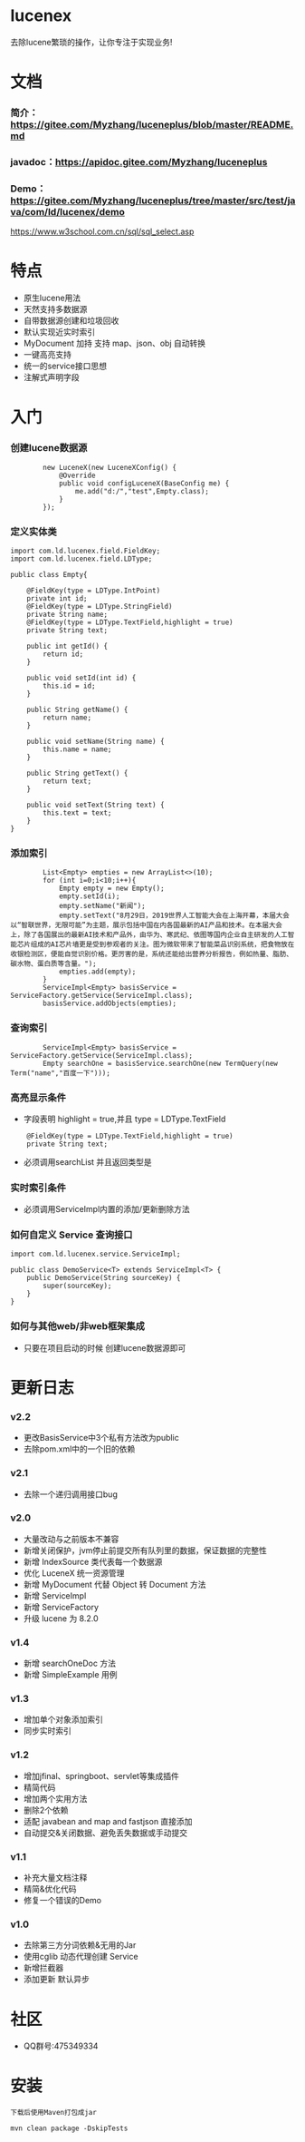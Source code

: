 # lucenex
去除lucene繁琐的操作，让你专注于实现业务!
# 文档
### 简介：https://gitee.com/Myzhang/luceneplus/blob/master/README.md
### javadoc：https://apidoc.gitee.com/Myzhang/luceneplus
### Demo：https://gitee.com/Myzhang/luceneplus/tree/master/src/test/java/com/ld/lucenex/demo
https://www.w3school.com.cn/sql/sql_select.asp

# 特点
* 原生lucene用法
* 天然支持多数据源
* 自带数据源创建和垃圾回收
* 默认实现近实时索引
* MyDocument 加持 支持 map、json、obj 自动转换
* 一键高亮支持
* 统一的service接口思想
* 注解式声明字段

# 入门
### 创建lucene数据源
```
        new LuceneX(new LuceneXConfig() {
            @Override
            public void configLuceneX(BaseConfig me) {
                me.add("d:/","test",Empty.class);
            }
        });
```

### 定义实体类
```
import com.ld.lucenex.field.FieldKey;
import com.ld.lucenex.field.LDType;

public class Empty{

    @FieldKey(type = LDType.IntPoint)
    private int id;
    @FieldKey(type = LDType.StringField)
    private String name;
    @FieldKey(type = LDType.TextField,highlight = true)
    private String text;

    public int getId() {
        return id;
    }

    public void setId(int id) {
        this.id = id;
    }

    public String getName() {
        return name;
    }

    public void setName(String name) {
        this.name = name;
    }

    public String getText() {
        return text;
    }

    public void setText(String text) {
        this.text = text;
    }
}
```
### 添加索引
```
        List<Empty> empties = new ArrayList<>(10);
        for (int i=0;i<10;i++){
            Empty empty = new Empty();
            empty.setId(i);
            empty.setName("新闻");
            empty.setText("8月29日，2019世界人工智能大会在上海开幕，本届大会以“智联世界，无限可能”为主题，展示包括中国在内各国最新的AI产品和技术。在本届大会上，除了各国展出的最新AI技术和产品外，由华为、寒武纪、依图等国内企业自主研发的人工智能芯片组成的AI芯片墙更是受到参观者的关注。图为微软带来了智能菜品识别系统，把食物放在收银检测区，便能自觉识别价格。更厉害的是，系统还能给出营养分析报告，例如热量、脂肪、碳水物、蛋白质等含量。");
            empties.add(empty);
        }
        ServiceImpl<Empty> basisService = ServiceFactory.getService(ServiceImpl.class);
        basisService.addObjects(empties);
```

### 查询索引
```
        ServiceImpl<Empty> basisService = ServiceFactory.getService(ServiceImpl.class);
        Empty searchOne = basisService.searchOne(new TermQuery(new Term("name","百度一下")));
```

### 高亮显示条件
- 字段表明 highlight = true,并且 type = LDType.TextField
```
    @FieldKey(type = LDType.TextField,highlight = true)
    private String text;
```
- 必须调用searchList 并且返回类型是 <T>

### 实时索引条件
- 必须调用ServiceImpl内置的添加/更新删除方法
### 如何自定义 Service 查询接口
```
import com.ld.lucenex.service.ServiceImpl;

public class DemoService<T> extends ServiceImpl<T> {
    public DemoService(String sourceKey) {
        super(sourceKey);
    }
}
```
### 如何与其他web/非web框架集成
* 只要在项目启动的时候 创建lucene数据源即可
# 更新日志
### v2.2
* 更改BasisService中3个私有方法改为public
* 去除pom.xml中的一个旧的依赖
### v2.1
* 去除一个递归调用接口bug
### v2.0
* 大量改动与之前版本不兼容
* 新增关闭保护，jvm停止前提交所有队列里的数据，保证数据的完整性
* 新增 IndexSource 类代表每一个数据源
* 优化 LuceneX 统一资源管理
* 新增 MyDocument 代替 Object 转 Document 方法
* 新增 ServiceImpl
* 新增 ServiceFactory
* 升级 lucene 为 8.2.0
### v1.4
* 新增 searchOneDoc 方法
* 新增 SimpleExample 用例
### v1.3
* 增加单个对象添加索引<br>
* 同步实时索引<br>
### v1.2
* 增加jfinal、springboot、servlet等集成插件<br>
* 精简代码<br>
* 增加两个实用方法<br>
* 删除2个依赖<br>
* 适配 javabean and map and fastjson 直接添加<br>
* 自动提交&关闭数据、避免丢失数据或手动提交<br>
### v1.1
* 补充大量文档注释<br>
* 精简&优化代码<br>
* 修复一个错误的Demo<br>
### v1.0
* 去除第三方分词依赖&无用的Jar<br>
* 使用cglib 动态代理创建 Service<br>
* 新增拦截器<br>
* 添加更新 默认异步
# 社区
* QQ群号:475349334
# 安装
```
下载后使用Maven打包成jar

mvn clean package -DskipTests
```
